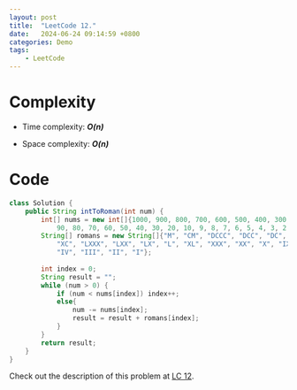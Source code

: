 ```yaml
---
layout: post
title:  "LeetCode 12."
date:   2024-06-24 09:14:59 +0800
categories: Demo
tags: 
    - LeetCode
---
```


# Complexity
- Time complexity: ***O(n)***

- Space complexity: ***O(n)***

# Code
```java
class Solution {
    public String intToRoman(int num) {
        int[] nums = new int[]{1000, 900, 800, 700, 600, 500, 400, 300, 200, 100, 
            90, 80, 70, 60, 50, 40, 30, 20, 10, 9, 8, 7, 6, 5, 4, 3, 2, 1};
        String[] romans = new String[]{"M", "CM", "DCCC", "DCC", "DC", "D", "CD", "CCC", "CC", "C",
            "XC", "LXXX", "LXX", "LX", "L", "XL", "XXX", "XX", "X", "IX", "VIII", "VII", "VI", "V",
            "IV", "III", "II", "I"};
        
        int index = 0;
        String result = "";
        while (num > 0) {
            if (num < nums[index]) index++;
            else{
                num -= nums[index];
                result = result + romans[index];
            }
        }
        return result;
    }
}
```


Check out the description of this problem at [LC 12][LC-12].

[LC-12]: https://leetcode.com/problems/integer-to-roman/description
